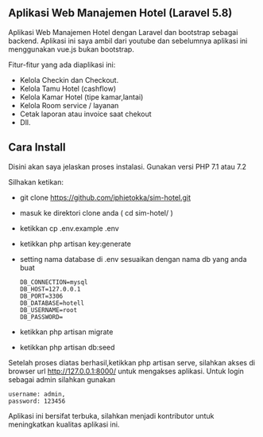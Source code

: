 ## Aplikasi Web Manajemen Hotel (Laravel 5.8)

Aplikasi Web Manajemen Hotel dengan Laravel dan bootstrap sebagai backend. Aplikasi ini saya ambil dari youtube dan sebelumnya aplikasi ini menggunakan vue.js bukan bootstrap. 

Fitur-fitur yang ada diaplikasi ini:

- Kelola Checkin dan Checkout.
- Kelola Tamu Hotel (cashflow)
- Kelola Kamar Hotel (tipe kamar,lantai)
- Kelola Room service / layanan
- Cetak laporan atau invoice saat chekout
- Dll.

## Cara Install

Disini akan saya jelaskan proses instalasi. Gunakan versi PHP 7.1 atau 7.2

Silhakan ketikan:

- git clone https://github.com/iphietokka/sim-hotel.git
- masuk ke direktori clone anda ( cd sim-hotel/ )
- ketikkan cp .env.example .env
- ketikkan php artisan key:generate
- setting nama database di .env sesuaikan dengan nama db yang anda buat
  ```
  DB_CONNECTION=mysql
  DB_HOST=127.0.0.1
  DB_PORT=3306
  DB_DATABASE=hotell
  DB_USERNAME=root
  DB_PASSWORD=
  ```
  
- ketikkan php artisan migrate
- ketikkan php artisan db:seed

Setelah proses diatas berhasil,ketikkan php artisan serve,  silahkan akses di browser url http://127.0.0.1:8000/ untuk mengakses aplikasi. Untuk login sebagai admin silahkan gunakan 
```
username: admin, 
password: 123456
```

Aplikasi ini bersifat terbuka, silahkan menjadi kontributor untuk meningkatkan kualitas aplikasi ini.

